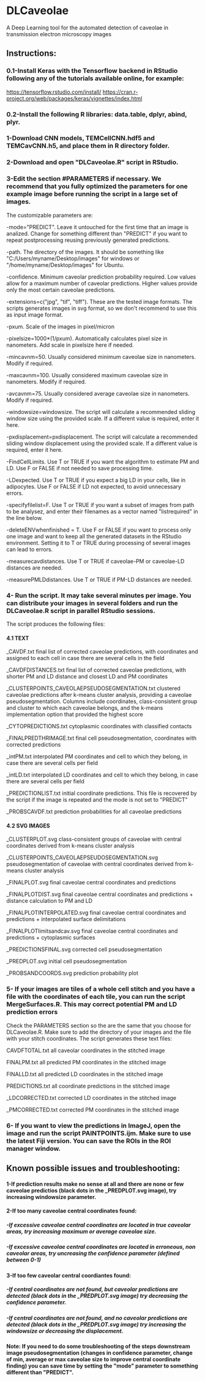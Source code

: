 # DLCaveolae
A Deep Learning tool for the automated detection of caveolae in transmission electron microscopy images

## Instructions:


### 0.1-Install Keras with the Tensorflow backend in RStudio following any of the tutorials available online, for example:
https://tensorflow.rstudio.com/install/
https://cran.r-project.org/web/packages/keras/vignettes/index.html

### 0.2-Install the following R libraries: data.table, dplyr, abind, plyr. 


### 1-Download CNN models, TEMCellCNN.hdf5 and TEMCavCNN.h5, and place them in R directory folder.


### 2-Download and open "DLCaveolae.R" script in RStudio.


### 3-Edit the section #PARAMETERS if necessary. We recommend that you fully optimized the parameters for one example image before running the script in a large set of images.
 
 The customizable parameters are:
  
  -mode="PREDICT". Leave it untouched for the first time that an image is analized. Change for something different than "PREDICT" if you want to repeat postprocessing reusing previously generated predictions.
  
  -path. The directory of the images. It should be something like "C:/Users/myname/Desktop/images" for windows or "/home/myname/Desktop/images" for Ubuntu.
  
  -confidence. Minimum caveolar prediction probability required. Low values allow for a maximum number of caveolar predictions. Higher values provide only the most certain caveolae predictions.
  
  -extensions=c("jpg", "tif", "tiff"). These are the tested image formats. The scripts generates images in svg format, so we don't recommend to use this as input image format.
  
  -pxum. Scale of the images in pixel/micron
  
  -pixelsize=1000*(1/pxum). Automatically calculates pixel size in nanometers. Add scale in pixelsize here if needed.
  
  -mincavnm=50. Usually considered minimum caveolae size in nanometers. Modify if required.
  
  -maxcavnm=100. Usually considered maximum caveolae size in nanometers. Modify if required.
  
  -avcavnm=75. Usually considered average caveolae size in nanometers. Modify if required.
  
  -windowsize=windowsize. The script will calculate a recommended sliding window size using the provided scale. If a different value is required, enter it here.
  
  -pxdisplacement=pxdisplacement. The script will calculate a recommended sliding window displacement using the provided scale. If a different value is required, enter it here.
  
  -FindCellLimits. Use T or TRUE if you want the algorithm to estimate PM and LD. Use F or FALSE if not needed to save processing time.
  
  -LDexpected. Use T or TRUE if you expect a big LD in your cells, like in adipocytes. Use F or FALSE if LD not expected, to avoid unnecessary errors.
  
  -specifyfilelist=F. Use T or TRUE if you want a subset of images from path to be analysez, and enter their filenames as a vector named "listrequired" in the line below.
  
  -deleteENVwhenfinished = T. Use F or FALSE if you want to process only one image and want to keep all the generated datasets in the RStudio environment. Setting it to T or TRUE during processing of several images can lead to errors.
  
  -measurecavdistances. Use T or TRUE if caveolae-PM or caveolae-LD distances are needed.
  
  -measurePMLDdistances. Use T or TRUE if PM-LD distances are needed.


### 4- Run the script. It may take several minutes per image. You can distribute your images in several folders and run the DLCaveolae.R script in parallel RStudio sessions.  

The script produces the following files:

 #### 4.1 TEXT

_CAVDF.txt  final list of corrected caveolae predictions, with coordinates and assigned to each cell in case there are several cells in the field

_CAVDFDISTANCES.txt  final list of corrected caveolae predictions, with shorter PM and LD distance and closest LD and PM coordinates

_CLUSTERPOINTS_CAVEOLAEPSEUDOSEGMENTATION.txt  clustered caveolae predictions after k-means cluster analysis, providing a caveolae pseudosegmentation. Columns include coordinates, class-consistent group and cluster to which each caveolae belongs, and the k-means implementation option that provided the highest score

_CYTOPREDICTIONS.txt cytoplasmic coordinates with classified contacts

_FINALPREDTHRIMAGE.txt  final cell pseudosegmentation, coordinates with corrected predictions

_intPM.txt     interpolated PM coordinates and cell to which they belong, in case there are several cells per field

_intLD.txt interpolated LD coordinates and cell to which they belong, in case there are several cells per field

_PREDICTIONLIST.txt  initial coordinate predictions. This file is recovered by the script if the image is repeated and the mode is not set to "PREDICT"

_PROBSCAVDF.txt  prediction probabilities for all caveolae predictions


 #### 4.2 SVG IMAGES

_CLUSTERPLOT.svg  class-consistent groups of caveolae with central coordinates derived from k-means cluster analysis

_CLUSTERPOINTS_CAVEOLAEPSEUDOSEGMENTATION.svg  pseudosegmentation of caveolae with central coordinates derived from k-means cluster analysis 

_FINALPLOT.svg  final caveolae central coordinates and predictions

_FINALPLOTDIST.svg  final caveolae central coordinates and predictions + distance calculation to PM and LD

_FINALPLOTINTERPOLATED.svg final caveolae central coordinates and predictions + interpolated surface delimitations

_FINALPLOTlimitsandcav.svg final caveolae central coordinates and predictions + cytoplasmic surfaces

_PREDICTIONSFINAL.svg corrected cell pseudosegmentation

_PREDPLOT.svg   initial cell pseudosegmentation

_PROBSANDCOORDS.svg prediction probability plot


### 5- If your images are tiles of a whole cell stitch and you have a file with the coordinates of each tile, you can run the script MergeSurfaces.R. This may correct potential PM and LD prediction errors

Check the PARAMETERS section so the are the same that you choose for DLCaveolae.R. Make sure to add the directory of your images and the file with your stitch coordinates. The script generates these text files:

CAVDFTOTAL.txt all caveolar coordinates in the stitched image

FINALPM.txt   all predicted PM coordinates in the stitched image

FINALLD.txt  all predicted LD coordinates in the stitched image

PREDICTIONS.txt all coordinate predictions in the stitched image

_LDCORRECTED.txt corrected LD coordinates in the stitched image

_PMCORRECTED.txt corrected PM coordinates in the stitched image


### 6- If you want to view the predictions in ImageJ, open the image and run the script PAINTPOINTS.ijm. Make sure to use the latest Fiji version. You can save the ROIs in the ROI manager window.


## Known possible issues and troubleshooting:
#### 1-If prediction results make no sense at all and there are none or few caveolae predictios (black dots in the _PREDPLOT.svg image), try increasing windowsize parameter.
#### 2-If too many caveolae central coordinates found:
##### -If excessive caveolae central coordinates are located in true caveolar areas, try increasing maximum or average caveolae size.
##### -If excessive caveolae central coordinates are located in erroneous, non caveolar areas, try uncreasing the confidence parameter (defined between 0-1)
#### 3-If too few caveolar central coordiantes found:
##### -If central coordinates are not found, but caveolar predictions are detected (black dots in the _PREDPLOT.svg image) try decreasing the confidence parameter.
##### -If central coordinates are not found, and no caveolar predictions are detected (black dots in the _PREDPLOT.svg image) try increasing the windowsize or decreasing the displacement.

#### Note: If you need to do some troubleshooting of the steps downstream image pseudosegmentation (changes in confidence parameter, change of min, average or max caveolae size to improve central coordinate finding) you can save time by setting the "mode" parameter to something different than "PREDICT".
